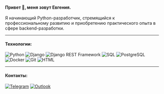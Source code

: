 #### Привет 👋, меня зовут Евгения.

Я начинающий Python-разработчик, стремящийся к профессиональному развитию и приобретению практического опыта в сфере backend-разработки.
_________________________________________________________________________

#### Технологии:

![Python](https://img.shields.io/badge/Python-2C2E5B?logo=python&logoColor=yellow&color=306998)
![Django](https://img.shields.io/badge/Django-green?logo=django&color=green)
![Django REST Framework](https://img.shields.io/badge/Django_REST_Framework-green?logo=django&color=green)
![SQL](https://img.shields.io/badge/SQL-orange?logo=sql&color=orange)
![PostgreSQL](https://img.shields.io/badge/PostgreSQL-blue?logo=postgresql&color=grey)
![Docker](https://img.shields.io/badge/Docker-blue?logo=docker&color=grey)
![Git](https://img.shields.io/badge/Git-black?logo=git&color=black)
![HTML](https://img.shields.io/badge/HTML-orange?logo=html5&color=grey)

_________________________________________________________________________

#### Контакты:

[![Telegram](https://img.shields.io/badge/-Telegram-003f5c?style=for-the-badge&logo=telegram)](https://t.me/eva_bogd)
[![Outlook](https://img.shields.io/badge/-outlook-1e90ff?style=for-the-badge&logo=microsoftoutlook)](mailto:eva_bogd@outlook.com)
